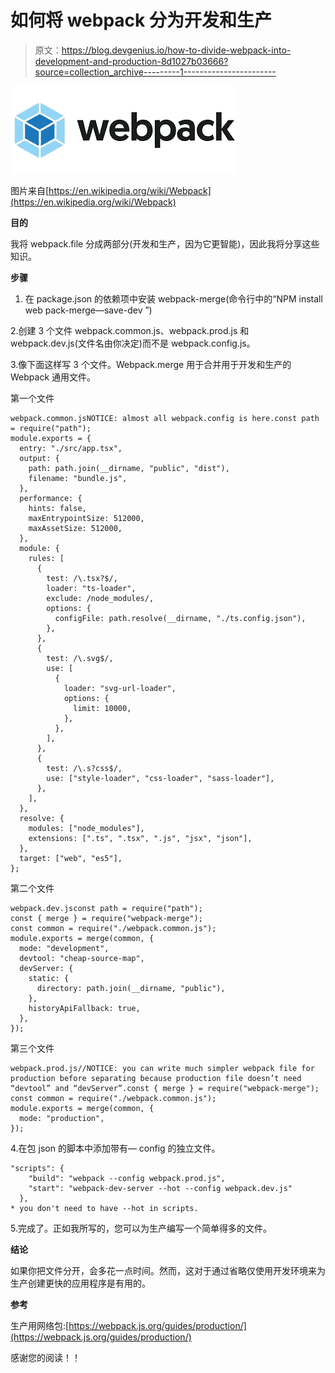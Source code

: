 # 如何将 webpack 分为开发和生产

> 原文：<https://blog.devgenius.io/how-to-divide-webpack-into-development-and-production-8d1027b03666?source=collection_archive---------1----------------------->

![](img/309bf4df203e5be5f9c6d5f433057e11.png)

图片来自[https://en.wikipedia.org/wiki/Webpack](https://en.wikipedia.org/wiki/Webpack)

**目的**

我将 webpack.file 分成两部分(开发和生产，因为它更智能)，因此我将分享这些知识。

**步骤**

1.  在 package.json 的依赖项中安装 webpack-merge(命令行中的“NPM install web pack-merge—save-dev ”)

2.创建 3 个文件 webpack.common.js、webpack.prod.js 和 webpack.dev.js(文件名由你决定)而不是 webpack.config.js。

3.像下面这样写 3 个文件。Webpack.merge 用于合并用于开发和生产的 Webpack 通用文件。

第一个文件

```
webpack.common.jsNOTICE: almost all webpack.config is here.const path = require("path");
module.exports = {
  entry: "./src/app.tsx",
  output: {
    path: path.join(__dirname, "public", "dist"),
    filename: "bundle.js",
  },
  performance: {
    hints: false,
    maxEntrypointSize: 512000,
    maxAssetSize: 512000,
  },
  module: {
    rules: [
      {
        test: /\.tsx?$/,
        loader: "ts-loader",
        exclude: /node_modules/,
        options: {
          configFile: path.resolve(__dirname, "./ts.config.json"),
        },
      },
      {
        test: /\.svg$/,
        use: [
          {
            loader: "svg-url-loader",
            options: {
              limit: 10000,
            },
          },
        ],
      },
      {
        test: /\.s?css$/,
        use: ["style-loader", "css-loader", "sass-loader"],
      },
    ],
  },
  resolve: {
    modules: ["node_modules"],
    extensions: [".ts", ".tsx", ".js", "jsx", "json"],
  },
  target: ["web", "es5"],
};
```

第二个文件

```
webpack.dev.jsconst path = require("path");
const { merge } = require("webpack-merge");
const common = require("./webpack.common.js");
module.exports = merge(common, {
  mode: "development",
  devtool: "cheap-source-map",
  devServer: {
    static: {
      directory: path.join(__dirname, "public"),
    },
    historyApiFallback: true,
  },
});
```

第三个文件

```
webpack.prod.js//NOTICE: you can write much simpler webpack file for production before separating because production file doesn’t need “devtool” and “devServer”.const { merge } = require("webpack-merge");
const common = require("./webpack.common.js");
module.exports = merge(common, {
  mode: "production",
});
```

4.在包 json 的脚本中添加带有— config 的独立文件。

```
"scripts": {
    "build": "webpack --config webpack.prod.js",
    "start": "webpack-dev-server --hot --config webpack.dev.js"
  },
* you don't need to have --hot in scripts.
```

5.完成了。正如我所写的，您可以为生产编写一个简单得多的文件。

**结论**

如果你把文件分开，会多花一点时间。然而，这对于通过省略仅使用开发环境来为生产创建更快的应用程序是有用的。

**参考**

生产用网络包:[https://webpack.js.org/guides/production/](https://webpack.js.org/guides/production/)

感谢您的阅读！！